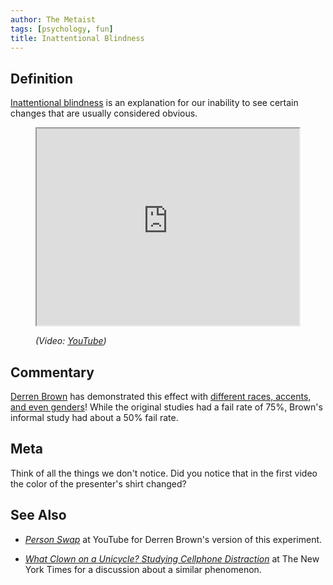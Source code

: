 ```yaml
---
author: The Metaist
tags: [psychology, fun]
title: Inattentional Blindness
---
```


## Definition

<div class="entry-summary" markdown="1">

[Inattentional blindness](http://en.wikipedia.org/wiki/Inattentional_blindness)
is an explanation for our inability to see certain changes that are usually
considered obvious.

</div>

<figure markdown="1">

<iframe width="420" height="315" src="http://www.youtube.com/embed/38XO7ac9eSs?rel=0" allowfullscreen></iframe>
<figcaption>
  <address markdown="1">

(Video: [YouTube](http://www.youtube.com/watch?v=38XO7ac9eSs))</address>

</figcaption>
</figure><!--more-->

## Commentary

[Derren Brown](http://en.wikipedia.org/wiki/Derren_Brown) has demonstrated this
effect with [different races, accents, and even genders](http://www.youtube.com/watch?v=vBPG_OBgTWg#t=2m15s)!
While the original studies had a fail rate of 75%, Brown's informal study had
about a 50% fail rate.

## Meta

Think of all the things we don't notice. Did you notice that in the first video
the color of the presenter's shirt changed?

## See Also

- <cite>[Person Swap](http://www.youtube.com/watch?v=vBPG_OBgTWg)</cite>
  at <span class="vcard org fn">YouTube</span>
  for <span class="vcard fn">Derren Brown</span>'s version of this experiment.

- <cite>[What Clown on a Unicycle? Studying Cellphone Distraction](http://well.blogs.nytimes.com/2009/10/22/what-clown-on-a-unicycle-studying-cell-phone-distraction/)</cite>
  at <span class="vcard org fn">The New York Times</span>
  for a discussion about a similar phenomenon.
